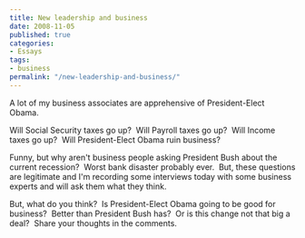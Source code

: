 ```yaml
---
title: New leadership and business
date: 2008-11-05
published: true
categories:
- Essays
tags:
- business
permalink: "/new-leadership-and-business/"
---
```

A lot of my business associates are apprehensive of President-Elect Obama.

Will Social Security taxes go up?  Will Payroll taxes go up?  Will Income taxes go up?  Will President-Elect Obama ruin business?

Funny, but why aren't business people asking President Bush about the current recession?  Worst bank disaster probably ever.  But, these questions are legitimate and I'm recording some interviews today with some business experts and will ask them what they think.

But, what do you think?  Is President-Elect Obama going to be good for business?  Better than President Bush has?  Or is this change not that big a deal?  Share your thoughts in the comments.
